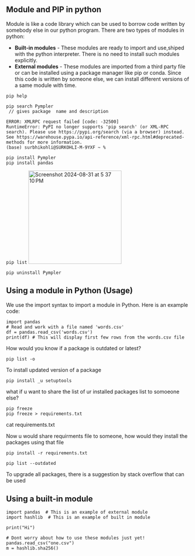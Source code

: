 ## Module and PIP in python

Module is like a code library which can be used to borrow code written by somebody else in our python program. 
There are two types of modules in python:

* **Built-in modules** - These modules are ready to import and use,shiped with the python interpreter. There is no need to install such modules explicitly. 
* **External modules** - These modules are imported from a third party file or can be installed using a package manager like pip or conda. Since this code is written by someone else, we can install different versions of a same module with time.


```
pip help
```
```
pip search Pympler
 // gives package  name and description

ERROR: XMLRPC request failed [code: -32500]
RuntimeError: PyPI no longer supports 'pip search' (or XML-RPC search). Please use https://pypi.org/search (via a browser) instead. See https://warehouse.pypa.io/api-reference/xml-rpc.html#deprecated-methods for more information.
(base) surbhikohli@SURKOHLI-M-9YXF ~ % 

pip install Pympler
pip install pandas
```

```pip list```
<img width="254" alt="Screenshot 2024-08-31 at 5 37 10 PM" src="https://github.com/user-attachments/assets/8ae7cb4b-4a0b-404d-9701-37781fd21716">  


```pip uninstall Pympler```

## Using a module in Python (Usage)
We use the import syntax to import a module in Python. Here is an example code:
```
import pandas
# Read and work with a file named 'words.csv'
df = pandas.read_csv('words.csv')
print(df) # This will display first few rows from the words.csv file

``` 
How would you know if a package is outdated or latest?
```
pip list -o
```
To install updated version of a package

```pip install _u setuptools```  

what if u want to share the list of ur installed packages list to somoeone else?
```
pip freeze
pip freeze > requirements.txt
```
cat requirements.txt

Now u would share requirments file to someone, how would they install the packages using that file

```pip install -r requirements.txt```

```pip list --outdated```

To upgrade all packages, there is a suggestion by stack overflow that can be used 

## Using a built-in module
```
import pandas  # This is an example of external module
import hashlib  # This is an example of built in module

print("Hi")

# Dont worry about how to use these modules just yet!
pandas.read_csv("one.csv")
m = hashlib.sha256()

```

